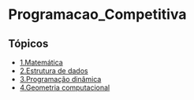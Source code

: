# Programacao_Competitiva

## Tópicos
- [1.Matemática](matematica.md)
- [2.Estrutura de dados](estrutura_de_dados.md)
- [3.Programação dinâmica](programacao_dinamica.md)
- [4.Geometria computacional](geometria_computacional.md)